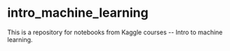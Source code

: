 # intro_machine_learning

This is a repository for notebooks from Kaggle courses -- Intro to machine learning.
